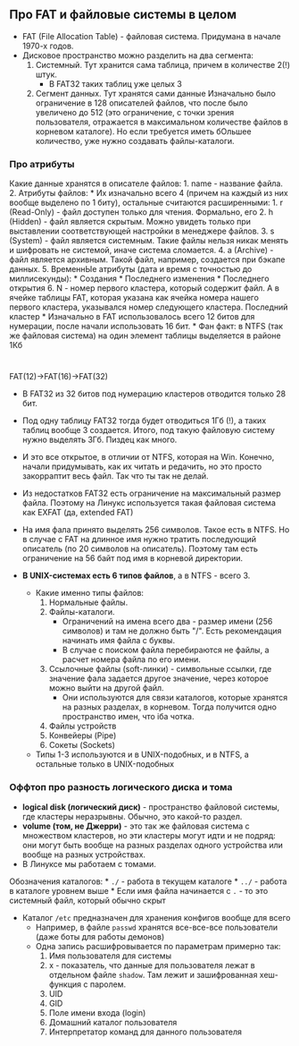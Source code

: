 ## Про FAT и файловые системы в целом

* FAT (File Allocation Table) - файловая система. Придумана в начале 1970-х годов.
* Дисковое пространство можно разделить на два сегмента:
	1. Системный. Тут хранится сама таблица, причем в количестве 2(!) штук.
		* В FAT32 таких таблиц уже целых 3
	2. Сегмент данных. Тут хранятся сами данные
Изначально было ограничение в 128 описателей файлов, что после было увеличено до 512 (это ограничение, с точки зрения пользователя, отражается в максимальном количестве файлов в корневом каталоге). Но если требуется иметь бОльшее количество, уже нужно создавать файлы-каталоги.
### Про атрибуты
Какие данные хранятся в описателе файлов:
	1. name - название файла. 
	2. Атрибуты файлов:
		* Их изначально всего 4 (причем на каждый из них вообще выделено по 1 биту), остальные считаются расширенными:
		1. r (Read-Only) - файл доступен только для чтения. Формально, его 
		2. h (Hidden) - файл является скрытым. Можно увидеть только при выставлении соответствующей настройки в менеджере файлов.
		3. s (System) - файл является системным. Такие файлы нельзя никак менять и шифровать не системой, иначе система сломается.
		4. a (Archive) - файл является архивным. Такой файл, например, создается при бэкапе данных. 
		5.  ВременнЫе атрибуты (дата и время с точностью до миллисекунды):
			* Создания
			* Последнего изменения
			* Последнего открытия
		6. N - номер первого кластера, который содержит файл. А в ячейке таблицы FAT, которая указана как ячейка номера нашего первого кластера, указывался номер следующего кластера. Последний кластер
			* Изначально в FAT использовалось всего 12 битов для нумерации, после начали использовать 16 бит.
	* Фан факт: в NTFS (так же файловая система) на один элемент таблицы выделяется в районе 1Кб
#
FAT(12)->FAT(16)->FAT(32)
* В FAT32 из 32 битов под нумерацию кластеров отводится только 28 бит.
* Под одну таблицу FAT32 тогда будет отводиться 1Гб (!), а таких таблиц вообще 3 создается. Итого, под такую файловую систему нужно выделять 3Гб. Пиздец как много.
* И это все открытое, в отличии от NTFS, которая на Win. Конечно, начали придумывать, как их читать и редачить, но это просто закорраптит весь файл. Так что ты так не делай.
* Из недостатков FAT32 есть ограничение на максимальный размер файла. Поэтому на Линукс используется такая файловая система как EXFAT (да, extended FAT)
* На имя фала принято выделять 256 символов. Такое есть в NTFS. Но в случае с FAT на длинное имя нужно тратить последующий описатель (по 20 символов на описатель). Поэтому там есть ограничение на 56 байт под имя в корневой директории.

* **В UNIX-системах есть 6 типов файлов**, а в NTFS - всего 3.
	* Какие именно типы файлов:
		1. Нормальные файлы.
		2. Файлы-каталоги. 
			* Ограничений на имена всего два - размер имени (256 символов) и там не должно быть "/". Есть рекомендация начинать имя файла с буквы.
			* В случае с поиском файла перебираются не файлы, а расчет номера файла по его имени.
		3. Ссылочные файлы (soft-линки) - символьные ссылки, где значение фала задается другое значение, через которое можно выйти на другой файл.
			* Они используются для связи каталогов, которые хранятся на разных разделах, в корневом. Тогда получится одно пространство имен, что iба чотка.
		4. Файлы устройств
		5. Конвейеры (Pipe)
		6. Сокеты (Sockets)
	* Типы 1-3 используются и в UNIX-подобных, и в NTFS, а остальные только в UNIX-подобных
### Оффтоп про разность логического диска и тома
* **logical disk (логический диск)** - пространство файловой системы, где кластеры неразрывны. Обычно, это какой-то раздел.
* **volume (том, не Джерри)** - это так же файловая система с множеством кластеров, но эти кластеры могут идти и не подряд: они могут быть вообще на разных разделах одного устройства или вообще на разных устройствах.
* В Линуксе мы работаем с томами.

Обозначения каталогов:
	* `./` - работа в текущем каталоге
	* `../` - работа в каталоге уровнем выше
	* Если имя файла начинается с `.` - то это системный файл, который обычно скрыт
* Каталог `/etc` предназначен для хранения конфигов вообще для всего
	* Например, в файле `passwd` хранятся все-все-все пользователи (даже боты для работы демонов)
	* Одна запись расшифровывается по параметрам примерно так:
		1. Имя пользователя для системы
		2. x - показатель, что данные для пользователя лежат в отдельном файле `shadow`. Там лежит и зашифрованная хеш-функция с паролем.
		3. UID
		4. GID
		5. Поле имени входа (login)
		6. Домашний каталог пользователя
		7. Интерпретатор команд для данного пользователя
